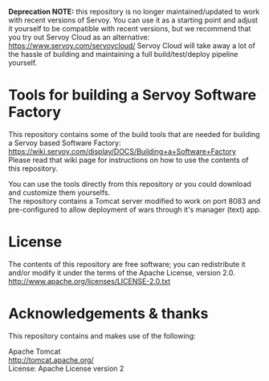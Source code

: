 **Deprecation NOTE:** this repository is no longer maintained/updated to work with recent versions of Servoy.
You can use it as a starting point and adjust it yourself to be compatible with recent versions, but we recommend that you try out Servoy Cloud as an alternative: https://www.servoy.com/servoycloud/
Servoy Cloud will take away a lot of the hassle of building and maintaining a full build/test/deploy pipeline yourself.

# Tools for building a Servoy Software Factory

This repository contains some of the build tools that are needed for building a Servoy based Software Factory:   https://wiki.servoy.com/display/DOCS/Building+a+Software+Factory  
Please read that wiki page for instructions on how to use the contents of this repository.

You can use the tools directly from this repository or you could download and customize them yourselfs.  
The repository contains a Tomcat server modified to work on port 8083 and pre-configured to allow deployment of wars through it's manager (text) app.

# License

The contents of this repository are free software; you can redistribute it and/or modify it under the terms of the Apache License, version 2.0.  
http://www.apache.org/licenses/LICENSE-2.0.txt

# Acknowledgements & thanks

This repository contains and makes use of the following: 

Apache Tomcat  
http://tomcat.apache.org/  
License: Apache License version 2
